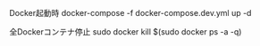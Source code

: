 Docker起動時
docker-compose -f docker-compose.dev.yml up -d

全Dockerコンテナ停止
sudo docker kill $(sudo docker ps -a -q)